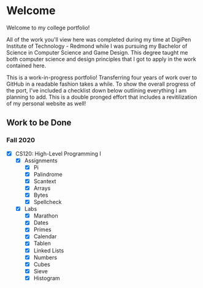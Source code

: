 # Welcome
Welcome to my college portfolio! 

All of the work you'll view here was completed during my time at DigiPen Institute of Technology - Redmond while I was pursuing my Bachelor of Science in Computer Science and Game Design. This degree taught me both computer science and design principles that I got to apply in the work contained here.

This is a work-in-progress portfolio! Transferring four years of work over to GitHub in a readable fashion takes a while. To show the overall progress of the port, I've included a checklist down below outlining everything I am planning to add. This is a double pronged effort that includes a revitilization of my personal website as well!

## Work to be Done

### Fall 2020
- [X] CS120: High-Level Programming I
    - [X] Assignments
        - [X] Pi
        - [X] Palindrome
        - [X] Scantext
        - [X] Arrays
        - [X] Bytes
        - [X] Spellcheck
    - [X] Labs
        - [X] Marathon
        - [X] Dates
        - [X] Primes
        - [X] Calendar
        - [X] Tablen
        - [X] Linked Lists
        - [X] Numbers
        - [X] Cubes
        - [X] Sieve
        - [X] Histogram